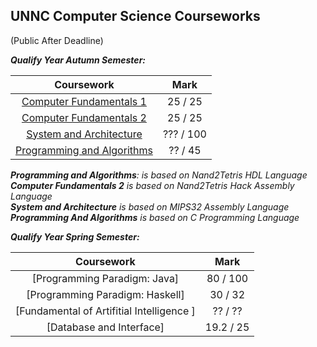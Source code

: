 ## UNNC Computer Science Courseworks
(Public After Deadline)


***Qualify Year Autumn Semester:***

| Coursework | Mark |
| :------: | :------: |
| [Computer Fundamentals 1](https://github.com/Kaby-Lake/UNNC_Coursework/tree/master/Computer_Fundamentals_1) | 25 / 25 |
| [Computer Fundamentals 2](https://github.com/Kaby-Lake/UNNC_Coursework/tree/master/Computer_Fundamentals_2) | 25 / 25 |
| [System and Architecture](https://github.com/Kaby-Lake/UNNC_Coursework/tree/master/System_and_Architecture) | ??? / 100 |
| [Programming and Algorithms](https://github.com/Kaby-Lake/UNNC_Coursework/tree/master/Programming_and_Algorithms) | ?? / 45 |


_**Programming and Algorithms**: is based on Nand2Tetris HDL Language_  
_**Computer Fundamentals 2** is based on Nand2Tetris Hack Assembly Language_  
_**System and Architecture** is based on MIPS32 Assembly Language_  
_**Programming And Algorithms** is based on C Programming Language_


***Qualify Year Spring Semester:***

| Coursework | Mark |
| :------: | :------: |
| [Programming Paradigm: Java] | 80 / 100 |
| [Programming Paradigm: Haskell] | 30 / 32 |
| [Fundamental of Artifitial Intelligence ] | ?? / ?? |
| [Database and Interface] | 19.2 / 25 |
